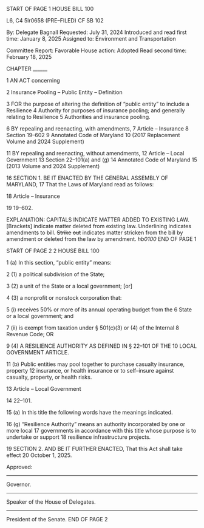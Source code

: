 START OF PAGE 1
HOUSE BILL 100

L6, C4 5lr0658
(PRE–FILED) CF SB 102

By: Delegate Bagnall
Requested: July 31, 2024
Introduced and read first time: January 8, 2025
Assigned to: Environment and Transportation

Committee Report: Favorable
House action: Adopted
Read second time: February 18, 2025

CHAPTER ______

1 AN ACT concerning

2 Insurance Pooling – Public Entity – Definition

3 FOR the purpose of altering the definition of “public entity” to include a Resilience
4 Authority for purposes of insurance pooling; and generally relating to Resilience
5 Authorities and insurance pooling.

6 BY repealing and reenacting, with amendments,
7 Article – Insurance
8 Section 19–602
9 Annotated Code of Maryland
10 (2017 Replacement Volume and 2024 Supplement)

11 BY repealing and reenacting, without amendments,
12 Article – Local Government
13 Section 22–101(a) and (g)
14 Annotated Code of Maryland
15 (2013 Volume and 2024 Supplement)

16 SECTION 1. BE IT ENACTED BY THE GENERAL ASSEMBLY OF MARYLAND,
17 That the Laws of Maryland read as follows:

18 Article – Insurance

19 19–602.

EXPLANATION: CAPITALS INDICATE MATTER ADDED TO EXISTING LAW.
[Brackets] indicate matter deleted from existing law.
Underlining indicates amendments to bill.
~~Strike~~ ~~out~~ indicates matter stricken from the bill by amendment or deleted from the law by
amendment. *hb0100*
END OF PAGE 1

START OF PAGE 2
2 HOUSE BILL 100

1 (a) In this section, “public entity” means:

2 (1) a political subdivision of the State;

3 (2) a unit of the State or a local government; [or]

4 (3) a nonprofit or nonstock corporation that:

5 (i) receives 50% or more of its annual operating budget from the
6 State or a local government; and

7 (ii) is exempt from taxation under § 501(c)(3) or (4) of the Internal
8 Revenue Code; OR

9 (4) A RESILIENCE AUTHORITY AS DEFINED IN § 22–101 OF THE
10 LOCAL GOVERNMENT ARTICLE.

11 (b) Public entities may pool together to purchase casualty insurance, property
12 insurance, or health insurance or to self–insure against casualty, property, or health risks.

13 Article – Local Government

14 22–101.

15 (a) In this title the following words have the meanings indicated.

16 (g) “Resilience Authority” means an authority incorporated by one or more local
17 governments in accordance with this title whose purpose is to undertake or support
18 resilience infrastructure projects.

19 SECTION 2. AND BE IT FURTHER ENACTED, That this Act shall take effect
20 October 1, 2025.

Approved:

________________________________________________________________________________
Governor.

________________________________________________________________________________
Speaker of the House of Delegates.

________________________________________________________________________________
President of the Senate.
END OF PAGE 2